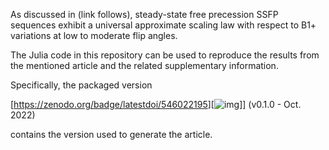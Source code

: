 As discussed in (link follows), steady-state free precession SSFP sequences
exhibit a universal approximate scaling law with respect to B1+ variations
at low to moderate flip angles.

The Julia code in this repository can be used to reproduce the results from the
mentioned article and the related supplementary information.

Specifically, the packaged version

[<https://zenodo.org/badge/latestdoi/546022195>][![img](https://zenodo.org/badge/546022195.svg)]] (v0.1.0 - Oct. 2022)

contains the version used to generate the article.

